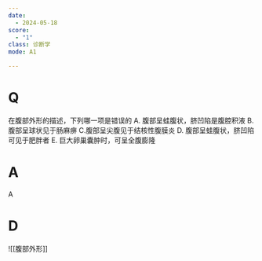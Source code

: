 ```yaml
---
date:
  - 2024-05-18
score:
  - "1"
class: 诊断学
mode: A1

---
```

# Q
在腹部外形的描述，下列哪一项是错误的
A. 腹部呈蛙腹状，脐凹陷是腹腔积液
B. 腹部呈球状见于肠麻痹
C.腹部呈尖腹见于结核性腹膜炎
D. 腹部呈蛙腹状，脐凹陷可见于肥胖者
E. 巨大卵巢囊肿时，可呈全腹膨隆

# A

A


# D
![[腹部外形]]